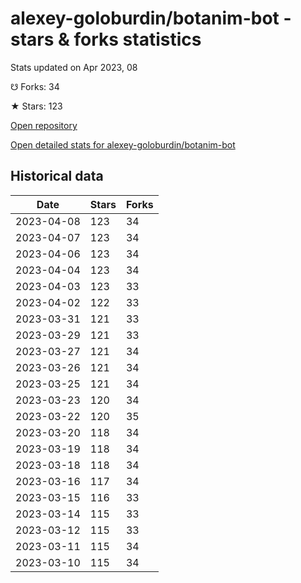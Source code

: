 # alexey-goloburdin/botanim-bot - stars & forks statistics

Stats updated on Apr 2023, 08

☋ Forks: 34

★ Stars: 123

[Open repository](https://github.com/alexey-goloburdin/botanim-bot)

[Open detailed stats for alexey-goloburdin/botanim-bot](https://reviewgithub.com/rep/alexey-goloburdin/botanim-bot)

## Historical data
| Date | Stars | Forks |
|------|-------|-------|
| 2023-04-08 | 123 | 34 | 
| 2023-04-07 | 123 | 34 | 
| 2023-04-06 | 123 | 34 | 
| 2023-04-04 | 123 | 34 | 
| 2023-04-03 | 123 | 33 | 
| 2023-04-02 | 122 | 33 | 
| 2023-03-31 | 121 | 33 | 
| 2023-03-29 | 121 | 33 | 
| 2023-03-27 | 121 | 34 | 
| 2023-03-26 | 121 | 34 | 
| 2023-03-25 | 121 | 34 | 
| 2023-03-23 | 120 | 34 | 
| 2023-03-22 | 120 | 35 | 
| 2023-03-20 | 118 | 34 | 
| 2023-03-19 | 118 | 34 | 
| 2023-03-18 | 118 | 34 | 
| 2023-03-16 | 117 | 34 | 
| 2023-03-15 | 116 | 33 | 
| 2023-03-14 | 115 | 33 | 
| 2023-03-12 | 115 | 33 | 
| 2023-03-11 | 115 | 34 | 
| 2023-03-10 | 115 | 34 | 

